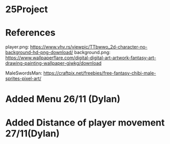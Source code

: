 # 25Project

# References
player.png: https://www.vhv.rs/viewpic/TTbwwo_2d-character-no-background-hd-png-download/
background.png: https://www.wallpaperflare.com/digital-digital-art-artwork-fantasy-art-drawing-painting-wallpaper-gjwkg/download

MaleSwordsMan: https://craftpix.net/freebies/free-fantasy-chibi-male-sprites-pixel-art/

# Added Menu 26/11 (Dylan)
# Added Distance of player movement 27/11(Dylan)